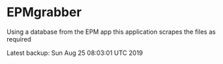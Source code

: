 # EPMgrabber
Using a database from the EPM app this application scrapes the files as required


Latest backup: Sun Aug 25 08:03:01 UTC 2019
